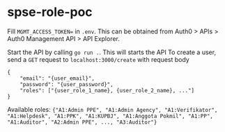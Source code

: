 # spse-role-poc

Fill `MGMT_ACCESS_TOKEN=` in `.env`. This can be obtained from Auth0 > APIs > Auth0 Management API > API Explorer.

Start the API by calling `go run .`. This will starts the API
To create a user, send a `GET` request to `localhost:3000/create` with request body
```
{
    "email": "{user_email}",
    "password": "{user_password}",
    "roles": ["{user_role_1_name}, {user_role_2_name}, ..."]
}
```


Available roles: `{"A1:Admin PPE", "A1:Admin Agency", "A1:Verifikator", "A1:Helpdesk", "A1:PPK", "A1:KUPBJ", "A1:Anggota Pokmil", "A1:PP", "A1:Auditor", "A2:Admin PPE", ..., "A3:Auditor"}` 
